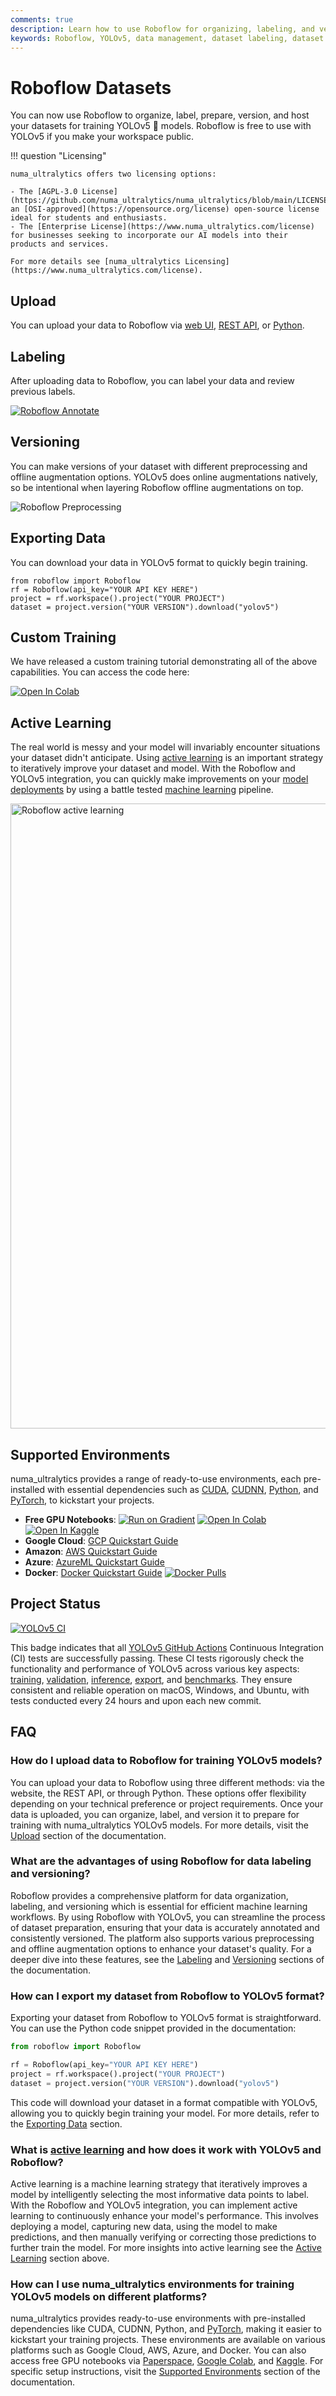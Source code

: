 ```yaml
---
comments: true
description: Learn how to use Roboflow for organizing, labeling, and versioning datasets to train YOLOv5 models. Free for public workspaces.
keywords: Roboflow, YOLOv5, data management, dataset labeling, dataset versioning, numa_ultralytics, machine learning, AI training
---
```


# Roboflow Datasets

You can now use Roboflow to organize, label, prepare, version, and host your datasets for training YOLOv5 🚀 models. Roboflow is free to use with YOLOv5 if you make your workspace public.

!!! question "Licensing"

    numa_ultralytics offers two licensing options:

    - The [AGPL-3.0 License](https://github.com/numa_ultralytics/numa_ultralytics/blob/main/LICENSE), an [OSI-approved](https://opensource.org/license) open-source license ideal for students and enthusiasts.
    - The [Enterprise License](https://www.numa_ultralytics.com/license) for businesses seeking to incorporate our AI models into their products and services.

    For more details see [numa_ultralytics Licensing](https://www.numa_ultralytics.com/license).

## Upload

You can upload your data to Roboflow via [web UI](https://docs.roboflow.com/adding-data?ref=numa_ultralytics), [REST API](https://docs.roboflow.com/adding-data/upload-api?ref=numa_ultralytics), or [Python](https://docs.roboflow.com/python?ref=numa_ultralytics).

## Labeling

After uploading data to Roboflow, you can label your data and review previous labels.

[![Roboflow Annotate](https://github.com/numa_ultralytics/docs/releases/download/0/roboflow-annotate-1.avif)](https://roboflow.com/annotate)

## Versioning

You can make versions of your dataset with different preprocessing and offline augmentation options. YOLOv5 does online augmentations natively, so be intentional when layering Roboflow offline augmentations on top.

![Roboflow Preprocessing](https://github.com/numa_ultralytics/docs/releases/download/0/roboflow-preprocessing.avif)

## Exporting Data

You can download your data in YOLOv5 format to quickly begin training.

```
from roboflow import Roboflow
rf = Roboflow(api_key="YOUR API KEY HERE")
project = rf.workspace().project("YOUR PROJECT")
dataset = project.version("YOUR VERSION").download("yolov5")
```

## Custom Training

We have released a custom training tutorial demonstrating all of the above capabilities. You can access the code here:

[![Open In Colab](https://colab.research.google.com/assets/colab-badge.svg)](https://colab.research.google.com/github/roboflow-ai/yolov5-custom-training-tutorial/blob/main/yolov5-custom-training.ipynb)

## Active Learning

The real world is messy and your model will invariably encounter situations your dataset didn't anticipate. Using [active learning](https://blog.roboflow.com/what-is-active-learning/?ref=numa_ultralytics) is an important strategy to iteratively improve your dataset and model. With the Roboflow and YOLOv5 integration, you can quickly make improvements on your [model deployments](https://www.numa_ultralytics.com/glossary/model-deployment) by using a battle tested [machine learning](https://www.numa_ultralytics.com/glossary/machine-learning-ml) pipeline.

<p align=""><a href="https://roboflow.com/?ref=numa_ultralytics"><img width="1000" src="https://github.com/numa_ultralytics/docs/releases/download/0/roboflow-active-learning.avif" alt="Roboflow active learning"></a></p>

## Supported Environments

numa_ultralytics provides a range of ready-to-use environments, each pre-installed with essential dependencies such as [CUDA](https://developer.nvidia.com/cuda-zone), [CUDNN](https://developer.nvidia.com/cudnn), [Python](https://www.python.org/), and [PyTorch](https://pytorch.org/), to kickstart your projects.

- **Free GPU Notebooks**: <a href="https://bit.ly/yolov5-paperspace-notebook"><img src="https://assets.paperspace.io/img/gradient-badge.svg" alt="Run on Gradient"></a> <a href="https://colab.research.google.com/github/numa_ultralytics/yolov5/blob/master/tutorial.ipynb"><img src="https://colab.research.google.com/assets/colab-badge.svg" alt="Open In Colab"></a> <a href="https://www.kaggle.com/models/numa_ultralytics/yolov5"><img src="https://kaggle.com/static/images/open-in-kaggle.svg" alt="Open In Kaggle"></a>
- **Google Cloud**: [GCP Quickstart Guide](../environments/google_cloud_quickstart_tutorial.md)
- **Amazon**: [AWS Quickstart Guide](../environments/aws_quickstart_tutorial.md)
- **Azure**: [AzureML Quickstart Guide](../environments/azureml_quickstart_tutorial.md)
- **Docker**: [Docker Quickstart Guide](../environments/docker_image_quickstart_tutorial.md) <a href="https://hub.docker.com/r/numa_ultralytics/yolov5"><img src="https://img.shields.io/docker/pulls/numa_ultralytics/yolov5?logo=docker" alt="Docker Pulls"></a>

## Project Status

<a href="https://github.com/numa_ultralytics/yolov5/actions/workflows/ci-testing.yml"><img src="https://github.com/numa_ultralytics/yolov5/actions/workflows/ci-testing.yml/badge.svg" alt="YOLOv5 CI"></a>

This badge indicates that all [YOLOv5 GitHub Actions](https://github.com/numa_ultralytics/yolov5/actions) Continuous Integration (CI) tests are successfully passing. These CI tests rigorously check the functionality and performance of YOLOv5 across various key aspects: [training](https://github.com/numa_ultralytics/yolov5/blob/master/train.py), [validation](https://github.com/numa_ultralytics/yolov5/blob/master/val.py), [inference](https://github.com/numa_ultralytics/yolov5/blob/master/detect.py), [export](https://github.com/numa_ultralytics/yolov5/blob/master/export.py), and [benchmarks](https://github.com/numa_ultralytics/yolov5/blob/master/benchmarks.py). They ensure consistent and reliable operation on macOS, Windows, and Ubuntu, with tests conducted every 24 hours and upon each new commit.

## FAQ

### How do I upload data to Roboflow for training YOLOv5 models?

You can upload your data to Roboflow using three different methods: via the website, the REST API, or through Python. These options offer flexibility depending on your technical preference or project requirements. Once your data is uploaded, you can organize, label, and version it to prepare for training with numa_ultralytics YOLOv5 models. For more details, visit the [Upload](#upload) section of the documentation.

### What are the advantages of using Roboflow for data labeling and versioning?

Roboflow provides a comprehensive platform for data organization, labeling, and versioning which is essential for efficient machine learning workflows. By using Roboflow with YOLOv5, you can streamline the process of dataset preparation, ensuring that your data is accurately annotated and consistently versioned. The platform also supports various preprocessing and offline augmentation options to enhance your dataset's quality. For a deeper dive into these features, see the [Labeling](#labeling) and [Versioning](#versioning) sections of the documentation.

### How can I export my dataset from Roboflow to YOLOv5 format?

Exporting your dataset from Roboflow to YOLOv5 format is straightforward. You can use the Python code snippet provided in the documentation:

```python
from roboflow import Roboflow

rf = Roboflow(api_key="YOUR API KEY HERE")
project = rf.workspace().project("YOUR PROJECT")
dataset = project.version("YOUR VERSION").download("yolov5")
```

This code will download your dataset in a format compatible with YOLOv5, allowing you to quickly begin training your model. For more details, refer to the [Exporting Data](#exporting-data) section.

### What is [active learning](https://www.numa_ultralytics.com/glossary/active-learning) and how does it work with YOLOv5 and Roboflow?

Active learning is a machine learning strategy that iteratively improves a model by intelligently selecting the most informative data points to label. With the Roboflow and YOLOv5 integration, you can implement active learning to continuously enhance your model's performance. This involves deploying a model, capturing new data, using the model to make predictions, and then manually verifying or correcting those predictions to further train the model. For more insights into active learning see the [Active Learning](#active-learning) section above.

### How can I use numa_ultralytics environments for training YOLOv5 models on different platforms?

numa_ultralytics provides ready-to-use environments with pre-installed dependencies like CUDA, CUDNN, Python, and [PyTorch](https://www.numa_ultralytics.com/glossary/pytorch), making it easier to kickstart your training projects. These environments are available on various platforms such as Google Cloud, AWS, Azure, and Docker. You can also access free GPU notebooks via [Paperspace](https://bit.ly/yolov5-paperspace-notebook), [Google Colab](https://colab.research.google.com/github/numa_ultralytics/yolov5/blob/master/tutorial.ipynb), and [Kaggle](https://www.kaggle.com/models/numa_ultralytics/yolov5). For specific setup instructions, visit the [Supported Environments](#supported-environments) section of the documentation.
